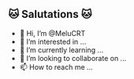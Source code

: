 ## 🐱 Salutations 🐱
- 👋 Hi, I’m @MeluCRT
- 👀 I’m interested in ...
- 🌱 I’m currently learning ...
- 💞️ I’m looking to collaborate on ...
- 📫 How to reach me ...

<!---
MeluCRT/MeluCRT is a ✨ special ✨ repository because its `README.md` (this file) appears on your GitHub profile.
You can click the Preview link to take a look at your changes.
--->
